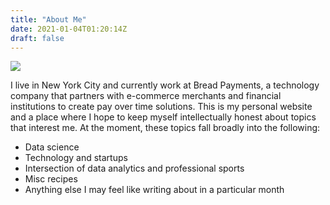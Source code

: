 ```yaml
---
title: "About Me"
date: 2021-01-04T01:20:14Z
draft: false
---
```


<img src="/img/aboutMe/dlrappeport.jpeg" style="text-align: center;" />

I live in New York City and currently work at Bread Payments, a technology company that partners with e-commerce merchants and financial institutions to create pay over time solutions. This is my personal website and a place where I hope to keep myself intellectually honest about topics that interest me. At the moment, these topics fall broadly into the following:

- Data science
- Technology and startups
- Intersection of data analytics and professional sports
- Misc recipes
- Anything else I may feel like writing about in a particular month



